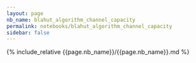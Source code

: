 ```yaml
---
layout: page
nb_name: blahut_algorithm_channel_capacity
permalink: notebooks/blahut_algorithm_channel_capacity
sidebar: false
---
```


{% include_relative {{page.nb_name}}/{{page.nb_name}}.md %}
